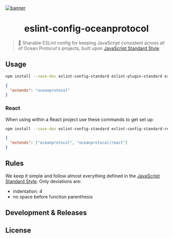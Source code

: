 [![banner](https://raw.githubusercontent.com/oceanprotocol/art/master/github/repo-banner%402x.png)](https://oceanprotocol.com)

<h1 align="center">eslint-config-oceanprotocol</h1>

> 💅 Sharable ESLint config for keeping JavaScript consistent across all of Ocean Protocol's projects, built upon [JavaScript Standard Style](https://github.com/standard/standard).

## Usage

```bash
npm install --save-dev eslint-config-standard eslint-plugin-standard eslint-plugin-promise eslint-plugin-import eslint-plugin-node
```

```json
{
  "extends": "oceanprotocol"
}
```

### React

When using within a React project use these commands to get set up:

```bash
npm install --save-dev eslint-config-standard eslint-config-standard-react eslint-plugin-standard eslint-plugin-promise eslint-plugin-import eslint-plugin-node eslint-plugin-react
```

```json
{
  "extends": ["oceanprotocol", "oceanprotocol/react"]
}
```

## Rules

We keep it simple and follow almost everything defined in the [JavaScript Standard Style](https://github.com/standard/standard). Only deviations are:

- indentation: *4*
- no space before function parenthesis

## Development & Releases

## License
